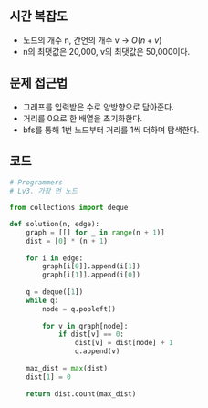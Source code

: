 ## 시간 복잡도
- 노드의 개수 n, 간언의 개수 v -> $O(n + v)$
- n의 최댓값은 20,000, v의 최댓값은 50,000이다.

## 문제 접근법
- 그래프를 입력받은 수로 양방향으로 담아준다.
- 거리를 0으로 한 배열을 초기화한다.
- bfs를 통해 1번 노드부터 거리를 1씩 더하며 탐색한다.


## 코드

```python
# Programmers
# Lv3. 가장 먼 노드

from collections import deque

def solution(n, edge):
    graph = [[] for _ in range(n + 1)]
    dist = [0] * (n + 1)
    
    for i in edge:
        graph[i[0]].append(i[1])
        graph[i[1]].append(i[0])
    
    q = deque([1])
    while q:
        node = q.popleft()
        
        for v in graph[node]:
            if dist[v] == 0:
                dist[v] = dist[node] + 1
                q.append(v)
        
    max_dist = max(dist)
    dist[1] = 0
    
    return dist.count(max_dist)
    
```